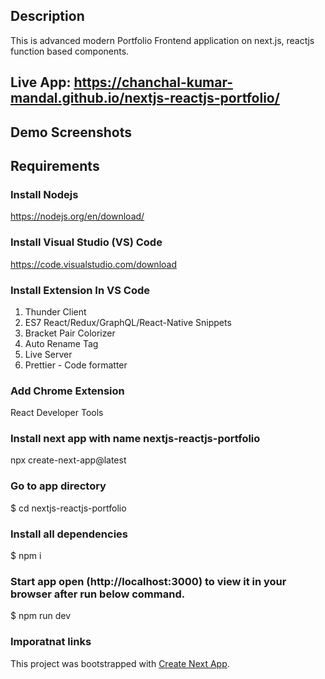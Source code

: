 ## Description
This is advanced modern Portfolio Frontend application on next.js, reactjs function based components. 

## Live App: https://chanchal-kumar-mandal.github.io/nextjs-reactjs-portfolio/

## Demo Screenshots

## Requirements

### Install Nodejs
https://nodejs.org/en/download/

### Install Visual Studio (VS) Code
https://code.visualstudio.com/download

### Install Extension In VS Code
1. Thunder Client 
2. ES7 React/Redux/GraphQL/React-Native Snippets 
3. Bracket Pair Colorizer 
4. Auto Rename Tag 
5. Live Server 
6. Prettier - Code formatter 

### Add Chrome Extension
React Developer Tools

### Install next app with name nextjs-reactjs-portfolio
npx create-next-app@latest

### Go to app directory
$ cd nextjs-reactjs-portfolio

### Install all dependencies
$ npm i
  
### Start app open (http://localhost:3000) to view it in your browser after run below command. 
$ npm run dev

### Imporatnat links
This project was bootstrapped with [Create Next App](https://nextjs.org/docs/api-reference/create-next-app).
